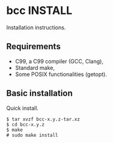 bcc INSTALL
===========

Installation instructions.

Requirements
------------

- C99, a C99 compiler (GCC, Clang),
- Standard make,
- Some POSIX functionalities (getopt).

Basic installation
------------------

Quick install.

	$ tar xvzf bcc-x.y.z-tar.xz
	$ cd bcc-x.y.z
	$ make
	# sudo make install
